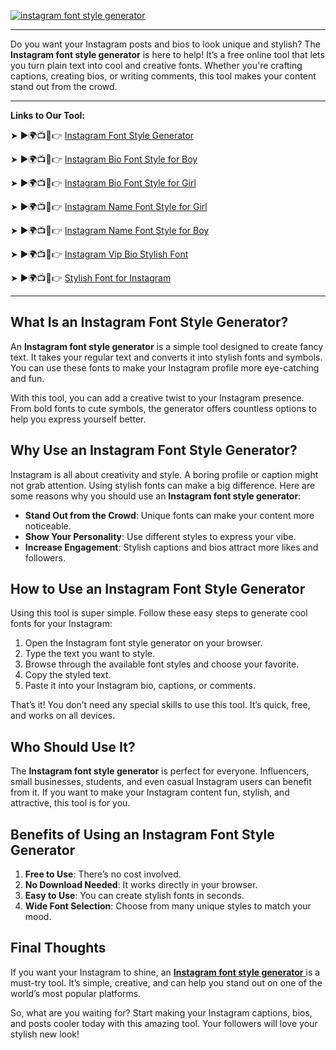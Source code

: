 [![instagram font style generator](https://blogger.googleusercontent.com/img/b/R29vZ2xl/AVvXsEgFPDhRwta1WDZ755-sUTnLu2NXl5oi_aDatNsM1PwcCQZHsvYzKxdH0X3K_Zozaka1osvZ2v5NC1CCtTSJKODzOralgGXBIoPjIkh3NSFAWU7zulucsteS144Q-ZbEb4FQRdMr2SrGz6VOy3HEl2yyS6m5xjjowb-TmBQpZYbS_PPaK7x7ucNzb2GZvCFr/w640-h476-rw/Cool%20Text%20Maker.webp)](https://www.cooltextmaker.com/)

---

Do you want your Instagram posts and bios to look unique and stylish? The **Instagram font style generator** is here to help! It’s a free online tool that lets you turn plain text into cool and creative fonts. Whether you're crafting captions, creating bios, or writing comments, this tool makes your content stand out from the crowd.

---

**Links to Our Tool:**

➤ ►🌍📺📱👉 [Instagram Font Style Generator ](https://www.cooltextmaker.com/)

➤ ►🌍📺📱👉 [Instagram Bio Font Style for Boy ](https://www.cooltextmaker.com/)

➤ ►🌍📺📱👉 [Instagram Bio Font Style for Girl ](https://www.cooltextmaker.com/)

➤ ►🌍📺📱👉 [Instagram Name Font Style for Girl ](https://www.cooltextmaker.com/)

➤ ►🌍📺📱👉 [Instagram Name Font Style for Boy ](https://www.cooltextmaker.com/)

➤ ►🌍📺📱👉 [Instagram Vip Bio Stylish Font ](https://www.cooltextmaker.com/)

➤ ►🌍📺📱👉 [Stylish Font for Instagram ](https://www.cooltextmaker.com/)

---

## What Is an Instagram Font Style Generator?  
An **Instagram font style generator** is a simple tool designed to create fancy text. It takes your regular text and converts it into stylish fonts and symbols. You can use these fonts to make your Instagram profile more eye-catching and fun.  

With this tool, you can add a creative twist to your Instagram presence. From bold fonts to cute symbols, the generator offers countless options to help you express yourself better.  

## Why Use an Instagram Font Style Generator?  
Instagram is all about creativity and style. A boring profile or caption might not grab attention. Using stylish fonts can make a big difference. Here are some reasons why you should use an **Instagram font style generator**:  
- **Stand Out from the Crowd**: Unique fonts can make your content more noticeable.  
- **Show Your Personality**: Use different styles to express your vibe.  
- **Increase Engagement**: Stylish captions and bios attract more likes and followers.  

## How to Use an Instagram Font Style Generator  
Using this tool is super simple. Follow these easy steps to generate cool fonts for your Instagram:  
1. Open the Instagram font style generator on your browser.  
2. Type the text you want to style.  
3. Browse through the available font styles and choose your favorite.  
4. Copy the styled text.  
5. Paste it into your Instagram bio, captions, or comments.  

That’s it! You don’t need any special skills to use this tool. It’s quick, free, and works on all devices.  

## Who Should Use It?  
The **Instagram font style generator** is perfect for everyone. Influencers, small businesses, students, and even casual Instagram users can benefit from it. If you want to make your Instagram content fun, stylish, and attractive, this tool is for you.  

## Benefits of Using an Instagram Font Style Generator  
1. **Free to Use**: There’s no cost involved.  
2. **No Download Needed**: It works directly in your browser.  
3. **Easy to Use**: You can create stylish fonts in seconds.  
4. **Wide Font Selection**: Choose from many unique styles to match your mood.  

## Final Thoughts  
If you want your Instagram to shine, an [**Instagram font style generator** ](https://www.cooltextmaker.com/) is a must-try tool. It’s simple, creative, and can help you stand out on one of the world’s most popular platforms.  

So, what are you waiting for? Start making your Instagram captions, bios, and posts cooler today with this amazing tool. Your followers will love your stylish new look!  

